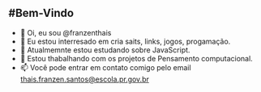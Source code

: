 #Bem-Vindo
---

- 👋 Oi, eu sou @franzenthais
- 👀 Eu estou interresado em cria saits, links, jogos, progamação.
- 🌱 Atualmemnte estou estudando sobre JavaScript.
- 💞️ Estou thabalhando com os projetos de Pensamento computacional.
- 📫 Você pode entrar em contato comigo pelo email thais.franzen.santos@escola.pr.gov.br

<!---
franzenthais/franzenthais is a ✨ special ✨ repository because its `README.md` (this file) appears on your GitHub profile.
You can click the Preview link to take a look at your changes.
--->
